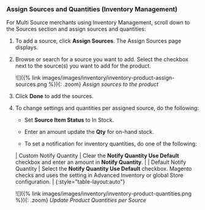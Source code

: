 
### Assign Sources and Quantities (Inventory Management)

For Multi Source merchants using Inventory Management, scroll down to the Sources section and assign sources and quantities:

1. To add a source, click **Assign Sources**. The Assign Sources page displays.

1. Browse or search for a source you want to add. Select the checkbox next to the source(s) you want to add for the product.

    ![]({% link images/images/inventory/inventory-product-assign-sources.png %}){: .zoom}
    *Assign sources to the product*

1. Click **Done** to add the sources.

1. To change settings and quantities per assigned source, do the following:

    * Set **Source Item Status** to In Stock.

    * Enter an amount update the **Qty** for on-hand stock.

    * To set a notification for inventory quantities, do one of the following:

    | Custom Notify Quantity | Clear the **Notify Quantity Use Default** checkbox and enter an amount in **Notify Quantity**. |
    | Default Notify Quantity | Select the **Notify Quantity Use Default** checkbox. Magento checks and uses the setting in Advanced Inventory or global Store configuration. |
    {:style="table-layout:auto"}

    ![]({% link images/images/inventory/inventory-product-quantities.png %}){: .zoom}
    *Update Product Quantities per Source*
